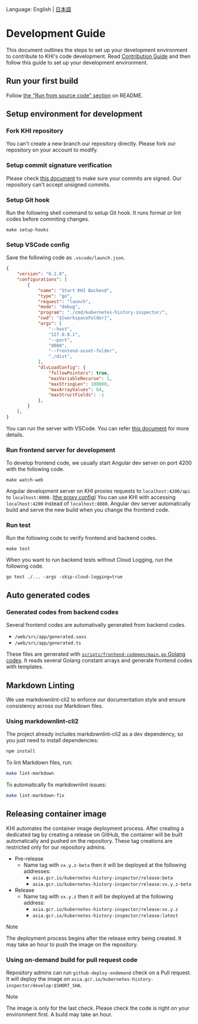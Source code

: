 Language: English | [日本語](/docs/ja/development-contribution/development-guide.md)

# Development Guide

This document outlines the steps to set up your development environment to contribute to KHI's code development.
Read [Contribution Guide](contributing.md) and then follow this guide to set up your development environment.

## Run your first build

Follow [the "Run from source code" section](/README.md#run-from-source-code) on README.

## Setup environment for development

### Fork KHI repository

You can't create a new branch our repository directly. Please fork our repository on your account to modify.

### Setup commit signature verification

Please check [this document](https://docs.github.com/en/authentication/managing-commit-signature-verification) to make sure your commits are signed.
Our repository can't accept unsigned commits.

### Setup Git hook

Run the following shell command to setup Git hook. It runs format or lint codes before commiting changes.

```shell
make setup-hooks
```

### Setup VSCode config

Save the following code as `.vscode/launch.json`.

```json
{
    "version": "0.2.0",
    "configurations": [
        {
            "name": "Start KHI Backend",
            "type": "go",
            "request": "launch",
            "mode": "debug",
            "program": "./cmd/kubernetes-history-inspector/",
            "cwd": "${workspaceFolder}",
            "args": [
                "--host",
                "127.0.0.1",
                "--port",
                "8080",
                "--frontend-asset-folder",
                "./dist",
            ],
            "dlvLoadConfig": {
                "followPointers": true,
                "maxVariableRecurse": 1,
                "maxStringLen": 100000,
                "maxArrayValues": 64,
                "maxStructFields": -1
            },
        }
    ], 
}
```

You can run the server with VSCode. You can refer [this document](https://code.visualstudio.com/docs/languages/go) for more details.

### Run frontend server for development

To develop frontend code, we usually start Angular dev server on port 4200 with the following code.

```shell
make watch-web
```

Angular development server on KHI proxies requests to `localhost:4200/api` to `localhost:8080`. ([the proxy config](../../web/proxy.conf.mjs))
You can use KHI with accessing `localhost:4200` instead of `localhost:8080`. Angular dev server automatically build and serve the new build when you change the frontend code.

### Run test

Run the following code to verify frontend and backend codes.

```shell
make test
```

When you want to run backend tests without Cloud Logging, run the following code.

```shell
go test ./... -args -skip-cloud-logging=true
```

## Auto generated codes

### Generated codes from backend codes

Several frontend codes are automativally generated from backend codes.

* `/web/src/app/generated.sass`
* `/web/src/app/generated.ts`

These files are generated with [`scripts/frontend-codegen/main.go` Golang codes](/scripts/frontend-codegen/main.go). It reads several Golang constant arrays and generate frontend codes with templates.

## Markdown Linting

We use markdownlint-cli2 to enforce our documentation style and ensure consistency across our Markdown files.

### Using markdownlint-cli2

The project already includes markdownlint-cli2 as a dev dependency, so you just need to install dependencies:

```bash
npm install
```

To lint Markdown files, run:

```bash
make lint-markdown
```

To automatically fix markdownlint issues:

```bash
make lint-markdown-fix
```

## Releasing container image

KHI automates the container image deployment process.
After creating a dedicated tag by creating a release on GitHub, the container will be built automatically and pushed on the repository.
These tag creations are restricted only for our repository admins.

* Pre-release
  * Name tag with `vx.y.z-beta` then it will be deployed at the following addresses:
    * `asia.gcr.io/kubernetes-history-inspector/release:beta`
    * `asia.gcr.io/kubernetes-history-inspector/release:vx.y.z-beta`
* Release
  * Name tag with `vx.y.z` then it will be deployed at the following address:
    * `asia.gcr.io/kubernetes-history-inspector/release:vx.y.z`
    * `asia.gcr.io/kubernetes-history-inspector/release:latest`

> [!NOTE]
> The deployment process begins after the release entry being created. It may take an hour to push the image on the repository.

### Using on-demand build for pull request code

Repository admins can run `github-deploy-ondemand` check on a Pull request.
It will deploy the image on `asia.gcr.io/kubernetes-history-inspector/develop:$SHORT_SHA`.

> [!NOTE]
> The image is only for the last check. Please check the code is right on your environment first.
> A build may take an hour.
